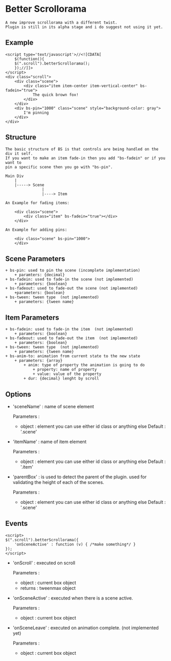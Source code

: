 Better Scrollorama
==================

    A new improve scrollorama with a different twist. 
    Plugin is still in its alpha stage and i do suggest not using it yet.

Example
--------

    <script type='text/javascript'>//<![CDATA[
        $(function(){
        $(".scroll").betterScrollorama();
        });//]]>
    </script>
    <div class="scroll">
        <div class="scene">
            <div class="item item-center item-vertical-center" bs-fadein="true">
                The quick brown fox!
            </div>
        </div>
        <div bs-pin="1000" class="scene" style="background-color: gray">
            I'm pinning
        </div>
    </div>


Structure
---------

    The basic structure of BS is that controls are being handled on the div it self. 
    If you want to make an item fade-in then you add "bs-fadein" or if you want to 
    pin a specific scene then you go with "bs-pin".
    
    Main Div
        |
        |-----> Scene
                    |
                    |----> Item
                    
    An Example for fading items:
    
        <div class="scene">
            <div class="item" bs-fadein="true"></div>
        </div>
        
    An Example for adding pins:
    
        <div class="scene" bs-pin="1000">
        </div>
        
Scene Parameters
----------------
    
    + bs-pin: used to pin the scene (incomplete implementation)
        + paramters: {decimal}
    + bs-fadein: used to fade-in the scene (not implemented)
        + parameters: {boolean}
    + bs-fadeout: used to fade-out the scene (not implemented)
        +parameters: {boolean}
    + bs-tween: tween type  (not implemented)
        + parameters: {tween name}
    
Item Parameters
---------------

    + bs-fadein: used to fade-in the item  (not implemented)
        + parameters: {boolean}
    + bs-fadeout: used to fade-out the item  (not implemented)
        + parameters: {boolean}
    + bs-tween: tween type  (not implemented)
        + parameters: {tween name}
    + bs-anim-to: animation from current state to the new state
        + parameters: {array}
            + anim: type of property the animation is going to do
                + property: name of property
                + value: value of the property
            + dur: {decimal} lenght by scroll

Options
-------

* 'sceneName' : name of scene element

    Parameters :
    + object : element you can use either id class or anything else
    Default : '.scene'
    
* 'itemName' : name of item element

    Parameters :
    + object : element you can use either id class or anything else
    Default : '.item'
    
* 'parentBox' : is used to detect the parent of the plugin. used for validating the height of each of the scenes.

    Parameters :
    + object : element you can use either id class or anything else
    Default : '.scene'
    

Events
-------

    <script>
    $(".scroll").betterScrollorama({
        'onSceneActive' : function (v) { /*make something*/ }
    });
    </script>

* 'onScroll' : executed on scroll

    Parameters :
    + object : current box object
    + returns : tweenmax object


* 'onSceneActive' : executed when there is a scene active.

    Parameters :
    + object : current box object

* 'onSceneLeave' : executed on animation complete.  (not implemented yet)

    Parameters :
    + object : current box object
